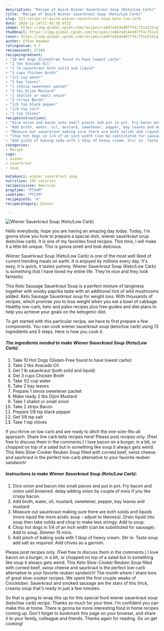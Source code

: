 ```yaml
---
description: "Recipe of Quick Wiener Sauerkraut Soup (Keto/Low Carb)"
title: "Recipe of Quick Wiener Sauerkraut Soup (Keto/Low Carb)"
slug: 323-recipe-of-quick-wiener-sauerkraut-soup-keto-low-carb
date: 2020-11-14T11:43:38.072Z
image: https://img-global.cpcdn.com/recipes/ca667a914e4877f4/751x532cq70/wiener-sauerkraut-soup-ketolow-carb-recipe-main-photo.jpg
thumbnail: https://img-global.cpcdn.com/recipes/ca667a914e4877f4/751x532cq70/wiener-sauerkraut-soup-ketolow-carb-recipe-main-photo.jpg
cover: https://img-global.cpcdn.com/recipes/ca667a914e4877f4/751x532cq70/wiener-sauerkraut-soup-ketolow-carb-recipe-main-photo.jpg
author: Ethan Newman
ratingvalue: 4.7
reviewcount: 27349
recipeingredient:
- "10 Hot Dogs GlutenFree found to have lowest carbs"
- "2 tbs Avacado Oil"
- "1 lb sauerkraut both solid and liquid"
- "3 cups Chicken Broth"
- "1/2 cup water"
- "2 bay leaves"
- "1 stevia sweetener packet"
- "2 tbs Dijon Mustard"
- "1 shallot or small onion"
- "2 strips Bacon"
- "1/8 tsp black pepper"
- "1/8 tsp salt"
- "1 tsp chives"
recipeinstructions:
- "Dice onion and bacon into small pieces and put in pot. Fry bacon and onion until browned. delay adding onion by couple of mins if you like crispy bacon."
- "Add broth, water, oil, mustard, sweetener, pepper, bay leaves and mustard"
- "Measure out sauerkraut making sure there are both solids and liquids (more liquid the more acidic soup - adjust to likeness). Drain liquid into soup then take solids and chop to make less stringy. Add to soup."
- "Chop hot dogs in 1/4 of an inch width (can be substituted for sausage). Add to soup. Simmer 15 mins."
- "Add pinch of baking soda with 1 tbsp of heavy cream. Stir in. Taste soup add salt as required. Add chives as a garnish."
categories:
- Recipe
tags:
- wiener
- sauerkraut
- soup

katakunci: wiener sauerkraut soup 
nutrition: 197 calories
recipecuisine: American
preptime: "PT34M"
cooktime: "PT37M"
recipeyield: "4"
recipecategory: Dinner

---
```



![Wiener Sauerkraut Soup (Keto/Low Carb)](https://img-global.cpcdn.com/recipes/ca667a914e4877f4/751x532cq70/wiener-sauerkraut-soup-ketolow-carb-recipe-main-photo.jpg)

Hello everybody, hope you are having an amazing day today. Today, I'm gonna show you how to prepare a special dish, wiener sauerkraut soup (keto/low carb). It is one of my favorites food recipes. This time, I will make it a little bit unique. This is gonna smell and look delicious.

Wiener Sauerkraut Soup (Keto/Low Carb) is one of the most well liked of current trending meals on earth. It is enjoyed by millions every day. It's easy, it is quick, it tastes yummy. Wiener Sauerkraut Soup (Keto/Low Carb) is something that I have loved my entire life. They're nice and they look fantastic.

This Keto Sausage Sauerkraut Soup is a perfect mixture of tanginess together with smoky paprika taste with an additional hint of wild mushrooms added. Keto Sausage Sauerkraut soup for weight loss. With thousands of recipes, which promise you to lose weight when you eat a bowl of cabbage. Healthy low-carb, keto and paleo recipes plus free guides and diet plans to help you achieve your goals on the ketogenic diet.


To get started with this particular recipe, we have to first prepare a few components. You can cook wiener sauerkraut soup (keto/low carb) using 13 ingredients and 5 steps. Here is how you cook it.

<!--inarticleads1-->

##### The ingredients needed to make Wiener Sauerkraut Soup (Keto/Low Carb):

1. Take 10 Hot Dogs (Gluten-Free found to have lowest carbs)
1. Take 2 tbs Avacado Oil
1. Get 1 lb sauerkraut (both solid and liquid)
1. Get 3 cups Chicken Broth
1. Take 1/2 cup water
1. Take 2 bay leaves
1. Prepare 1 stevia sweetener packet
1. Make ready 2 tbs Dijon Mustard
1. Take 1 shallot or small onion
1. Take 2 strips Bacon
1. Prepare 1/8 tsp black pepper
1. Get 1/8 tsp salt
1. Take 1 tsp chives


If you thrive on low carb and are ready to ditch the one-size-fits-all approach. Share low carb keto recipes here! Please post recipes only. (Feel free to discuss them in the comments.) I love bacon on a burger, in a blt, or chopped on top of a salad but in something like soup it always gets weird. This Keto Slow-Cooker Reuben Soup filled with corned beef, swiss cheese and saurkraut is the perfect low-carb alternative to your favorite reuben sandwich! 

<!--inarticleads2-->

##### Instructions to make Wiener Sauerkraut Soup (Keto/Low Carb):

1. Dice onion and bacon into small pieces and put in pot. Fry bacon and onion until browned. delay adding onion by couple of mins if you like crispy bacon.
1. Add broth, water, oil, mustard, sweetener, pepper, bay leaves and mustard
1. Measure out sauerkraut making sure there are both solids and liquids (more liquid the more acidic soup - adjust to likeness). Drain liquid into soup then take solids and chop to make less stringy. Add to soup.
1. Chop hot dogs in 1/4 of an inch width (can be substituted for sausage). Add to soup. Simmer 15 mins.
1. Add pinch of baking soda with 1 tbsp of heavy cream. Stir in. Taste soup add salt as required. Add chives as a garnish.


Please post recipes only. (Feel free to discuss them in the comments.) I love bacon on a burger, in a blt, or chopped on top of a salad but in something like soup it always gets weird. This Keto Slow-Cooker Reuben Soup filled with corned beef, swiss cheese and saurkraut is the perfect low-carb alternative to your favorite reuben sandwich! The month where I share tons of great slow-cooker recipes. We spent the first couple weeks of Crocktober. Sauerkraut and smoked sausage are the stars of this thick, creamy soup that&#39;s ready in just a few minutes. 

So that is going to wrap this up for this special food wiener sauerkraut soup (keto/low carb) recipe. Thanks so much for your time. I'm confident you can make this at home. There is gonna be more interesting food in home recipes coming up. Don't forget to bookmark this page on your browser, and share it to your family, colleague and friends. Thanks again for reading. Go on get cooking!
